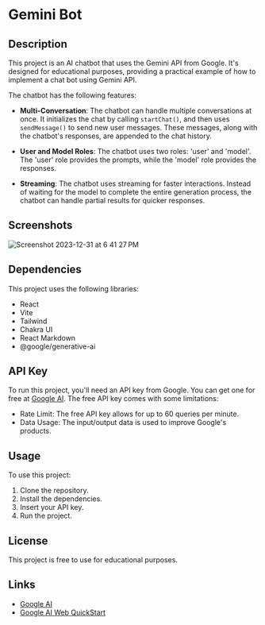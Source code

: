 
# Gemini Bot

## Description

This project is an AI chatbot that uses the Gemini API from Google. It's designed for educational purposes, providing a practical example of how to implement a chat bot using Gemini API.

The chatbot has the following features:

- **Multi-Conversation**: The chatbot can handle multiple conversations at once. It initializes the chat by calling `startChat()`, and then uses `sendMessage()` to send new user messages. These messages, along with the chatbot's responses, are appended to the chat history.

- **User and Model Roles**: The chatbot uses two roles: 'user' and 'model'. The 'user' role provides the prompts, while the 'model' role provides the responses.

- **Streaming**: The chatbot uses streaming for faster interactions. Instead of waiting for the model to complete the entire generation process, the chatbot can handle partial results for quicker responses.

 ## Screenshots

  ![Screenshot 2023-12-31 at 6 41 27 PM](https://github.com/SaiBarathR/gemini-bot-react/assets/58382813/fe6aa8e8-40bb-468a-bb21-2a8697c195ba)


## Dependencies

This project uses the following libraries:

- React
- Vite
- Tailwind
- Chakra UI
- React Markdown
- @google/generative-ai

## API Key

To run this project, you'll need an API key from Google. You can get one for free at [Google AI](https://ai.google.dev/). The free API key comes with some limitations:

- Rate Limit: The free API key allows for up to 60 queries per minute.
- Data Usage: The input/output data is used to improve Google's products.

## Usage

To use this project:

1. Clone the repository.
2. Install the dependencies.
3. Insert your API key.
4. Run the project.

## License

This project is free to use for educational purposes.

## Links

- [Google AI](https://ai.google.dev/)
- [Google AI Web QuickStart](https://ai.google.dev/tutorials/web_quickstart)
